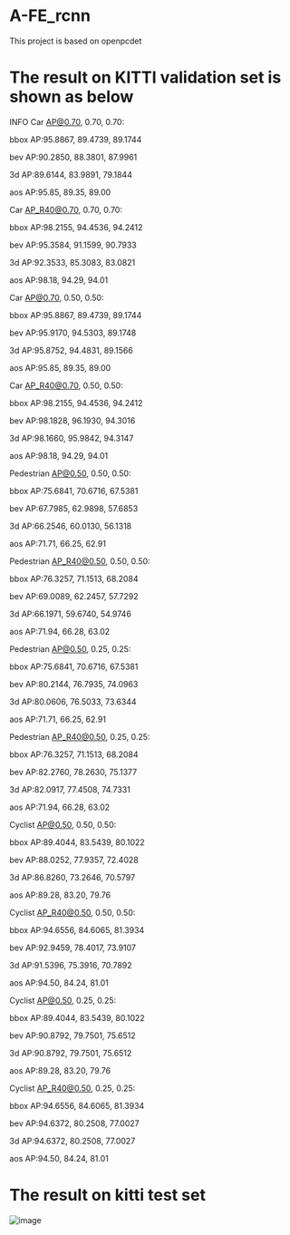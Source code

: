 # A-FE_rcnn
This project is based on openpcdet

# The result on KITTI validation set is shown as below
INFO  Car AP@0.70, 0.70, 0.70:

bbox AP:95.8867, 89.4739, 89.1744

bev  AP:90.2850, 88.3801, 87.9961

3d   AP:89.6144, 83.9891, 79.1844

aos  AP:95.85, 89.35, 89.00

Car AP_R40@0.70, 0.70, 0.70:

bbox AP:98.2155, 94.4536, 94.2412

bev  AP:95.3584, 91.1599, 90.7933

3d   AP:92.3533, 85.3083, 83.0821

aos  AP:98.18, 94.29, 94.01

Car AP@0.70, 0.50, 0.50:

bbox AP:95.8867, 89.4739, 89.1744

bev  AP:95.9170, 94.5303, 89.1748

3d   AP:95.8752, 94.4831, 89.1566

aos  AP:95.85, 89.35, 89.00

Car AP_R40@0.70, 0.50, 0.50:

bbox AP:98.2155, 94.4536, 94.2412

bev  AP:98.1828, 96.1930, 94.3016

3d   AP:98.1660, 95.9842, 94.3147

aos  AP:98.18, 94.29, 94.01

Pedestrian AP@0.50, 0.50, 0.50:

bbox AP:75.6841, 70.6716, 67.5381

bev  AP:67.7985, 62.9898, 57.6853

3d   AP:66.2546, 60.0130, 56.1318

aos  AP:71.71, 66.25, 62.91

Pedestrian AP_R40@0.50, 0.50, 0.50:

bbox AP:76.3257, 71.1513, 68.2084

bev  AP:69.0089, 62.2457, 57.7292

3d   AP:66.1971, 59.6740, 54.9746

aos  AP:71.94, 66.28, 63.02

Pedestrian AP@0.50, 0.25, 0.25:

bbox AP:75.6841, 70.6716, 67.5381

bev  AP:80.2144, 76.7935, 74.0963

3d   AP:80.0606, 76.5033, 73.6344

aos  AP:71.71, 66.25, 62.91

Pedestrian AP_R40@0.50, 0.25, 0.25:

bbox AP:76.3257, 71.1513, 68.2084

bev  AP:82.2760, 78.2630, 75.1377

3d   AP:82.0917, 77.4508, 74.7331

aos  AP:71.94, 66.28, 63.02

Cyclist AP@0.50, 0.50, 0.50:

bbox AP:89.4044, 83.5439, 80.1022

bev  AP:88.0252, 77.9357, 72.4028

3d   AP:86.8260, 73.2646, 70.5797

aos  AP:89.28, 83.20, 79.76

Cyclist AP_R40@0.50, 0.50, 0.50:

bbox AP:94.6556, 84.6065, 81.3934

bev  AP:92.9459, 78.4017, 73.9107

3d   AP:91.5396, 75.3916, 70.7892

aos  AP:94.50, 84.24, 81.01

Cyclist AP@0.50, 0.25, 0.25:

bbox AP:89.4044, 83.5439, 80.1022

bev  AP:90.8792, 79.7501, 75.6512

3d   AP:90.8792, 79.7501, 75.6512

aos  AP:89.28, 83.20, 79.76

Cyclist AP_R40@0.50, 0.25, 0.25:

bbox AP:94.6556, 84.6065, 81.3934

bev  AP:94.6372, 80.2508, 77.0027

3d   AP:94.6372, 80.2508, 77.0027

aos  AP:94.50, 84.24, 81.01

# The result on kitti test set
![image](https://user-images.githubusercontent.com/56285242/153756656-0be6cbcb-8a79-464f-bd86-44c243c7d54e.png)
